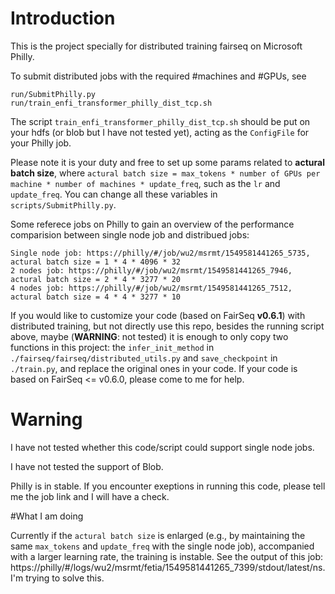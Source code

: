 # Introduction

This is the project specially for distributed training fairseq on Microsoft Philly.

To submit distributed jobs with the required #machines and #GPUs, see 

```
run/SubmitPhilly.py
run/train_enfi_transformer_philly_dist_tcp.sh
```

The script `train_enfi_transformer_philly_dist_tcp.sh` should be put on your hdfs (or blob but I have not tested yet), acting as the `ConfigFile` for your Philly job. 

Please note it is your duty and free to set up some params related to **actural batch size**, where `actural batch size = max_tokens * number of GPUs per machine * number of machines * update_freq`, such as the `lr` and `update_freq`. You can change all these variables in `scripts/SubmitPhilly.py`.

Some referece jobs on Philly to gain an overview of the performance comparision between single node job and distribued jobs:

```
Single node job: https://philly/#/job/wu2/msrmt/1549581441265_5735, actural batch size = 1 * 4 * 4096 * 32
2 nodes job: https://philly/#/job/wu2/msrmt/1549581441265_7946, actural batch size = 2 * 4 * 3277 * 20
4 nodes job: https://philly/#/job/wu2/msrmt/1549581441265_7512, actural batch size = 4 * 4 * 3277 * 10
```

If you would like to customize your code (based on FairSeq **v0.6.1**) with distributed training, but not directly use this repo, besides the running script above, maybe (**WARNING**: not tested) it is enough to only copy two functions in this project: the `infer_init_method` in `./fairseq/fairseq/distributed_utils.py` and `save_checkpoint` in `./train.py`, and replace the original ones in your code. If your code is based on FairSeq <= v0.6.0, please come to me for help.

# Warning

I have not tested whether this code/script could support single node jobs.

I have not tested the support of Blob.

Philly is in stable. If you encounter exeptions in running this code, please tell me the job link and I will have a check.

#What I am doing

Currently if the `actural batch size` is enlarged (e.g., by maintaining the same `max_tokens` and `update_freq` with the single node job), accompanied with a larger learning rate, the training is instable. See the output of this job: https://philly/#/logs/wu2/msrmt/fetia/1549581441265_7399/stdout/latest/ns. I'm trying to solve this.